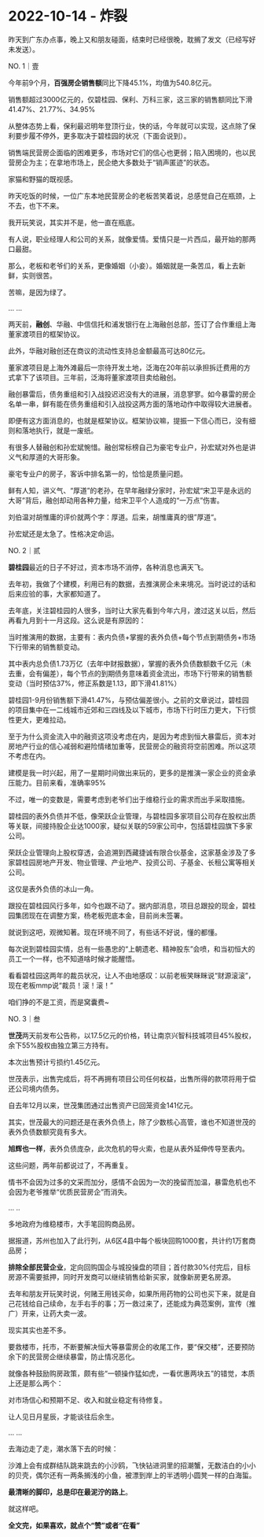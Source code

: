 # 2022-10-14 - 炸裂

昨天到广东办点事，晚上又和朋友碰面，结束时已经很晚，耽搁了发文（已经写好未发送）。

NO. 1｜壹

今年前9个月，**百强房企销售额**同比下降45.1%，均值为540.8亿元。

销售额超过3000亿元的，仅碧桂园、保利、万科三家，这三家的销售额同比下滑41.47%、21.77%、34.95%

从整体态势上看，保利最迟明年登顶行业，快的话，今年就可以实现，这点除了保利要步履不停外，更多取决于碧桂园的状况（下面会说到）。

销售端民营房企面临的困难更多，市场对它们的信心也更弱；陷入困境的，也以民营房企为主；在拿地市场上，民企绝大多数处于“销声匿迹”的状态。

家猫和野猫的既视感。

昨天吃饭的时候，一位广东本地民营房企的老板苦笑着说，总感觉自己在瓶颈，上不去，也下不来。

我开玩笑说，其实并不是，他一直在瓶底。

有人说，职业经理人和公司的关系，就像爱情。爱情只是一片西瓜，最开始的那两口最甜。

那么，老板和老爷们的关系，更像婚姻（小妾）。婚姻就是一条苦瓜，看上去新鲜，实则很苦。

苦嘛，是因为绿了。

... ...

两天前，**融创**、华融、中信信托和浦发银行在上海融创总部，签订了合作重组上海董家渡项目的框架协议。

此外，华融对融创还在商议的流动性支持总金额最高可达80亿元。

董家渡项目是上海外滩最后一宗待开发土地，泛海在20年前以承担拆迁费用的方式拿下了该项目。三年前，泛海将董家渡项目卖给融创。

融创暴雷后，债务重组和引入战投迟迟没有大的进展，消息寥寥。如今暴雷的房企名单一串，鲜有能在债务重组和引入战投这两方面的落地动作中取得较大进展者。

即便有这方面消息的，也就是框架协议。框架协议嘛，提振一下信心而已，没有细则和落地执行，就是一废纸。

有很多人替融创和孙宏斌惋惜。融创常标榜自己为豪宅专业户，孙宏斌对外也是讲义气和厚道的大哥形象。

豪宅专业户的房子，客诉中排名第一的，恰恰是质量问题。

鲜有人知，讲义气、“厚道”的老孙，在早年融绿分家时，孙宏斌“宋卫平是永远的大哥”背后，融创却动用各种力量，给宋卫平个人造成的“一万点”伤害。

刘伯温对胡惟庸的评价就两个字：厚道。后来，胡惟庸真的很”厚道“。

孙宏斌还是太急了。性格决定命运。

NO. 2｜贰

**碧桂园**最近的日子不好过，资本市场不消停，各种消息也满天飞。

去年初，我做了个建模，利用已有的数据，去推演房企未来境况。当时说过的话和后来应验的事，大家都知道了。

去年底，关注碧桂园的人很多，当时让大家先看到今年六月，渡过这关以后，然后再看九月到十一月这段。这么说是有原因的：

当时推演用的数据，主要有：表内负债+掌握的表外负债+每个节点到期债务+市场下行带来的销售额变动。

其中表内总负债1.73万亿（去年中财报数据），掌握的表外负债数额数千亿元（未去重，会有偏差），每个节点的到期债务意味着资金流出，市场下行带来的销售额变动（当时预估37%，修正系数是1.13，即下滑41.81%）

碧桂园1-9月份销售额下滑41.47%，与预估偏差很小。之前的文章说过，碧桂园的项目集中在一二线城市近郊和三四线及以下城市，市场下行时压力更大，下行惯性更大，更难拉动。

至于为什么资金流入中的融资这项没考虑在内，是因为考虑到恒大暴雷后，资本对房地产行业的信心减弱和避险情绪加重等，民营房企的融资将空前困难。所以这项不考虑在内。

建模是我一时兴起，用了一星期时间做出来玩的，更多的是推演一家企业的资金承压能力。目前来看，准确率95%

不过，唯一的变数是，需要考虑到老爷们出于维稳行业的需求而出手采取措施。

碧桂园的表外负债并不低，像荣跃企业管理，与碧桂园多家项目公司存在股权出质等关联，间接持股企业达1000家，疑似关联的59家公司中，包括碧桂园旗下多家公司。

荣跃企业管理向上股权穿透，会追溯到西藏捷诚有限合伙基金，这家基金涉及了多家碧桂园房地产开发、物业管理、产业地产、投资公司、子基金、长租公寓等相关公司。

这仅是表外负债的冰山一角。

跟投在碧桂园风行多年，如今也跟不动了。据内部消息，项目总跟投的现金，碧桂园集团现在在调整方案，杨老板兜底本金，目前尚未签署。

就说到这吧，观微知著。现在环境不同了，有些话不好说，懂的都懂。

每次说到碧桂园实情，总有一些愚忠的“上朝遗老、精神股东”会喷，和当初恒大的员工一个一样，也不知道啥时候才能醒悟。

看看碧桂园这两年的裁员状况，让人不由地感叹：以前老板笑眯眯说“财源滚滚”，现在老板mmp说“裁员！滚！滚！”

咱们挣的不是工资，而是窝囊费~

NO. 3｜叁

**世茂**两天前发布公告称，以17.5亿元的价格，转让南京兴智科技城项目45%股权，余下55%股权由独立第三方持有。

本次出售预计亏损约1.45亿元。

世茂表示，出售完成后，将不再拥有项目公司任何权益，出售所得的款项将用于偿还公司境内债务。

自去年12月以来，世茂集团通过出售资产已回笼资金141亿元。

其实，世茂最大的问题还是在表外负债上，除了少数核心高管，谁也不知道世茂的表外负债数额究竟有多大。

**旭辉也一样**，表外负债庞杂，此次危机的导火索，也是从表外延伸传导至表内。

这些问题，两年前都说过了，不再重复。

情书不会因为过多的文采而加分，感情不会因为一次的挽留而加温，暴雷危机也不会因为老爷推举“优质民营房企”而消失。

... ..

多地政府为维稳楼市，大手笔回购商品房。

据报道，苏州也加入了此行列，从6区4县中每个板块回购1000套，共计约1万套商品房；

**排除全部民营企业**，定向回购国企与城投操盘的项目；首付款30%付完后，目标房源不需要抵押，同时开发商可以继续销售给新买家，就像新房更名房源。

去年和朋友开玩笑时说，何赌王用钱买命，如果所用药物的公司也买下来，就是自己花钱给自己续命，左手右手的事；万一救过来了，还能成为典范案例，宣传（推广）开来，让药大卖一波。

现实其实也差不多。

要救楼市，托市，不断要解决恒大等暴雷房企的收尾工作，要“保交楼”，还要预防余下的民营房企继续暴雷，防止情况恶化。

就像各种鼓励购房政策，颇有些“一顿操作猛如虎，一看优惠两块五”的错觉，本质上还是那么两个：

对市场信心和预期不足、收入和就业稳定有待修复。

让人见日月星辰，才能谈往后余生。

... ...

去海边走了走，潮水落下去的时候：

沙滩上会有成群结队跳来跳去的小沙鸥，飞快钻进洞里的招潮蟹，无数洁白的小小的贝壳，偶尔还有一两条搁浅的小鱼，被漂到岸上的半透明小圆凳一样的白海蜇。

**最清晰的脚印，总是印在最泥泞的路上**。

就这样吧。

**全文完，如果喜欢，就点个“赞”或者“在看”**